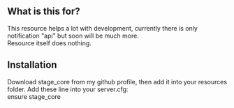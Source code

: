 ## What is this for?
This resource helps a lot with development, currently there is only notification "api" but soon will be much more.\
Resource itself does nothing.

## Installation
Download stage_core from my github profile, then add it into your resources folder. Add these line into your server.cfg:\
ensure stage_core